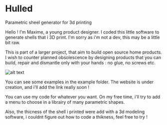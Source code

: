 # Hulled
 Parametric sheel generator for 3d printing

Hello ! I'm Maxime, a young product designer. I coded this little software to generate shells that i 3D print. 
I'm sorry as i'm not a dev, this may be a little bit raw.

This is part of a larger project, that aim to build open source home products. I wish to counter planned obsolescence
by designing products that you can build, repair and dismantle only with your hands : no glue, no screws etc.

![alt text](https://github.com/Maxime-paris/Hulled_generator/examples/shell.jpg?raw=true)

You can see some examples in the example folder.
The website is under creation, and i'll add the link really soon ! 

You can use my code for whatever you want. On my free time, i'll try to add a menu to choose in a librairy of many parametric shapes.

Also, the thicness of the shell i printed were add with a 3d modeling software, i couldnt figure out how to code a thikness, feel free to try !
